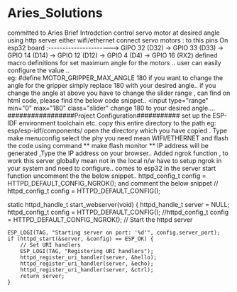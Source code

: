 # Aries_Solutions
committed to Aries
Brief Introdction
control servo motor at desired angle using http server either wifi/ethernet
connect servo motors : to this pins 
On esp32 board :----------------------> GIPO 32 (D32)
                                     -> GPIO 33 (D33)
                                     -> GPIO 14 (D14)
                                     -> GPIO 12 (D12)
                                     -> GPIO 4   (D4)
                                     -> GPIO 16  (RX2)
defined macro definitions for set maximum angle for the motors ..
user can easily configure the value ..\
eg: #define MOTOR_GRIPPER_MAX_ANGLE      180 
if you want to change the angle for the gripper simply replace 180 with your desired angle..
if you change the angle at above you have to change the slider range , can find on html code, please find the below code snippet..
<input type=\"range\" min=\"0\" max=\"180\" class=\"slider\" change 180 to your desired angle....
#################Project Configuration###########
set up the ESP-IDF environment toolchain etc.
copy this entire directory to the path eg: esp/esp-idf/components/
open the directory which you have copied .
Type make menuconfig 
select the phy you need mean WIFI/ETHERNET and flash the code using command ** make flash monitor ** 
IP address will be generated ,Type the IP address on your browser..
Added ngrok function , to work this server globally mean not in the local n/w have to setup ngrok in your system and need to configure..
comes to esp32 in the server start function uncomment the the below snippet..
    httpd_config_t config = HTTPD_DEFAULT_CONFIG_NGROK();
    and comment the below snippet
   // httpd_config_t config = HTTPD_DEFAULT_CONFIG();
   
static httpd_handle_t start_webserver(void)
{
    httpd_handle_t server = NULL;
    httpd_config_t config = HTTPD_DEFAULT_CONFIG();
    //httpd_config_t config = HTTPD_DEFAULT_CONFIG_NGROK();
    // Start the httpd server
     

    ESP_LOGI(TAG, "Starting server on port: '%d'", config.server_port);
    if (httpd_start(&server, &config) == ESP_OK) {
        // Set URI handlers
        ESP_LOGI(TAG, "Registering URI handlers");
        httpd_register_uri_handler(server, &hello);
        httpd_register_uri_handler(server, &echo);
        httpd_register_uri_handler(server, &ctrl);
        return server;
    }

